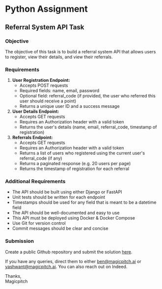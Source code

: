 # Python Assignment

## Referral System API Task

### Objective
The objective of this task is to build a referral system API that allows users to register, view their details, and view their referrals.

### Requirements
1. **User Registration Endpoint:**
   - Accepts POST requests
   - Required fields: name, email, password
   - Optional field: referral\_code (if provided, the user who referred this user should receive a point)
   - Returns a unique user ID and a success message
2. **User Details Endpoint:**
   - Accepts GET requests
   - Requires an Authorization header with a valid token
   - Returns the user's details (name, email, referral\_code, timestamp of registration)
3. **Referrals Endpoint:**
   - Accepts GET requests
   - Requires an Authorization header with a valid token
   - Returns a list of users who registered using the current user's referral\_code (if any)
   - Returns a paginated response (e.g. 20 users per page)
   - Returns the timestamp of registration for each referral

### Additional Requirements
- The API should be built using either Django or FastAPI
- Unit tests should be written for each endpoint
- Timestamps should be used for any field that is meant to be a datetime field
- The API should be well-documented and easy to use
- This API must be deployed using Docker & Docker Compose
- Use Git for version control
- Commit messages should be clear and concise

### Submission
Create a public Github repository and submit the solution [here](https://forms.gle/sBuCKESfXzP4oxGA7).

If you have any queries, direct them to either ben@magicpitch.ai or yashwant@magicpitch.ai. You can also reach out on Indeed.

Thanks,  
Magicpitch
